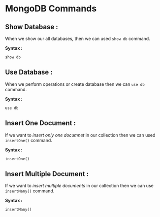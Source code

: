 # MongoDB Commands

## **Show Database :**

When we show our all databases, then we can used `show db` command.

**Syntax :**

```
show db
```

## **Use Database :**

When we perform operations or create database then we can `use db` command.

**Syntax :**

```
use db
```

## **Insert One Document :**

If we want to *insert only one documnet* in our collection then we can used `insertOne()` command.

**Syntax :**

```
insertOne()
```

## **Insert Multiple Document :**

If we want to *insert multiple documents* in our collection then we can use `insertMany()` command.

**Syntax :**

```
insertMany()
```
